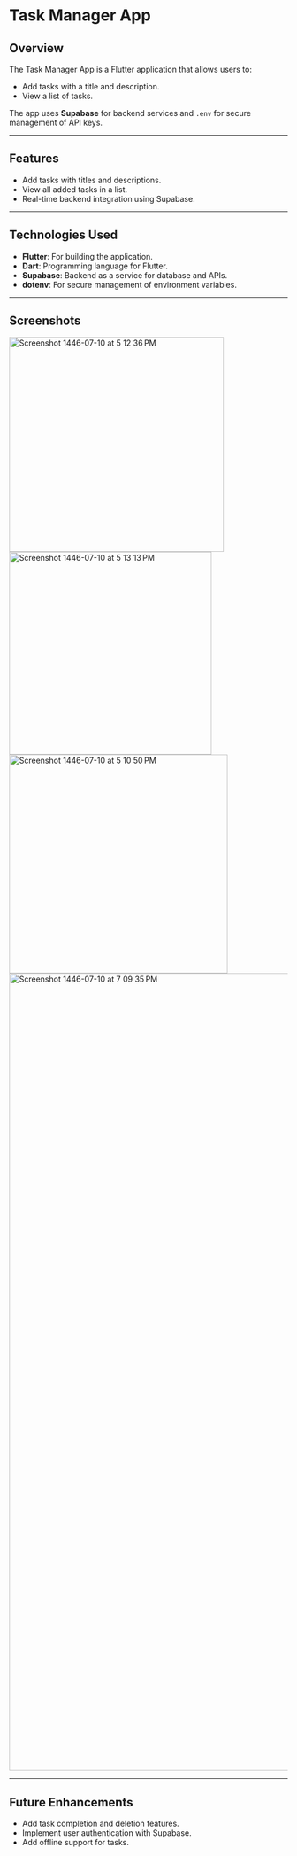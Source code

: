 # Task Manager App
## Overview
The Task Manager App is a Flutter application that allows users to:
- Add tasks with a title and description.
- View a list of tasks.

The app uses **Supabase** for backend services and `.env` for secure management of API keys.

---

## Features
- Add tasks with titles and descriptions.
- View all added tasks in a list.
- Real-time backend integration using Supabase.

---

## Technologies Used
- **Flutter**: For building the application.
- **Dart**: Programming language for Flutter.
- **Supabase**: Backend as a service for database and APIs.
- **dotenv**: For secure management of environment variables.

---

## Screenshots
<img width="388" alt="Screenshot 1446-07-10 at 5 12 36 PM" src="https://github.com/user-attachments/assets/91c45a02-2867-46f4-9b5d-827fa96d5b02" />

<img width="366" alt="Screenshot 1446-07-10 at 5 13 13 PM" src="https://github.com/user-attachments/assets/c50a4607-585f-40fa-b19f-3333149e45e2" />

<img width="395" alt="Screenshot 1446-07-10 at 5 10 50 PM" src="https://github.com/user-attachments/assets/b5136ff6-652b-4670-89c0-5d80b842d8a0" />

<img width="1440" alt="Screenshot 1446-07-10 at 7 09 35 PM" src="https://github.com/user-attachments/assets/9538d960-7c0c-4c54-b430-14cfea9a23be" />


---

## Future Enhancements

- Add task completion and deletion features.
- Implement user authentication with Supabase.
- Add offline support for tasks.
